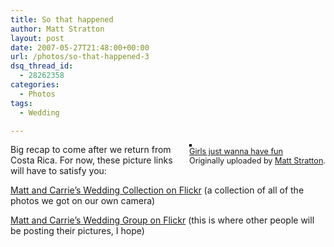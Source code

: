 ```yaml
---
title: So that happened
author: Matt Stratton
layout: post
date: 2007-05-27T21:48:00+00:00
url: /photos/so-that-happened-3
dsq_thread_id:
  - 28262358
categories:
  - Photos
tags:
  - Wedding

---
```

<div style="float:right;margin-left:10px;margin-bottom:10px;">
  <a title="photo sharing" href="https://www.flickr.com/photos/mugsy/517072320/"><img style="border:solid 2px #000000;" src="https://farm1.static.flickr.com/206/517072320_4443d24183_m.jpg" alt="" /></a><br /> <span style="font-size:.9em;margin-top:0;"> <a href="https://www.flickr.com/photos/mugsy/517072320/">Girls just wanna have fun</a><br /> Originally uploaded by <a href="https://www.flickr.com/people/mugsy/">Matt Stratton</a>. </span>
</div>

Big recap to come after we return from Costa Rica. For now, these picture links will have to satisfy you:

[Matt and Carrie&#8217;s Wedding Collection on Flickr][1] (a collection of all of the photos we got on our own camera)

[Matt and Carrie&#8217;s Wedding Group on Flickr][2] (this is where other people will be posting their pictures, I hope)

 [1]: https://flickr.com/photos/mugsy/collections/72157600273481867/
 [2]: https://flickr.com/groups/strattonwedding/